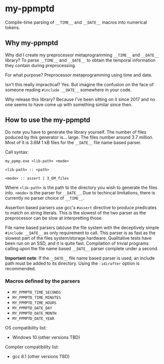# my-ppmptd
Compile-time parsing of `__TIME__` and `__DATE__` macros into numerical tokens.

## Why my-ppmptd
Why did I create my preprocessor metaprogramming `__TIME__` and `__DATE__` library? To parse `__TIME__` and `__DATE__` to obtain the temporal information they contain during preprocessing.

For what purpose? Preprocessor metaprogramming using time and date.

Isn't this really impractical? Yes. But imagine the confusion on the face of someone reading `#include __DATE__` somewhere in your code.

Why release this library? Because I've been sitting on it since 2017 and no one seems to have come up with something similar since then.

## How to use the my-ppmptd
Do note you have to generate the library yourself. The number of files poduced by this generator is... large. The files number around 3.7 million. Most of it is 3.6M 1 kB files for the `__DATE__` file name based parser.

Call syntax:
  ```
  my_ppmp.exe <lib-path> <mode>
  
  <lib-path> :: <path>
    
  <mode> :: assert | 3_6M_files
  ```
  Where
    `<lib-path>` is the path to the directory you wish to generate the files into.
    `<mode>` is the parser for `__DATE__`. Due to techincal limitations, there is currently no parser choice of `__TIME__`. 
  
Assertion based parsers use gcc's `#assert` directive to produce predicates to match on string literals. This is the slowest of the two parser as the preprocessor can be slow at interpretting those.

File name based parsers (ab)use the file system with the deceptively simple `#include __DATE__` as only requirement to call. This parser is as fast as the slowest part of the files system/storage hardware. Qualitative tests have been run on an SSD, and it is quite fast. Compilation of trivial programs calling upon the file name based `__DATE__` parser complete under a second. 

__Important note__: If the `__DATE__` file name based parser is used, an include path must be added to its directory. Using the `-idirafter` option is recommended.

### Macros defined by the parsers
- `MY_PPMPTD_TIME_SECONDS`
- `MY_PPMPTD_TIME_MINUTES`
- `MY_PPMPTD_TIME_HOURS`
- `MY_PPMPTD_DATE_DAY`
- `MY_PPMPTD_DATE_MONTH`
- `MY_PPMPTD_DATE_YEAR`

OS compatibility list:
- Windows 10 (other versions TBD)

Compiler compatibility list:
- gcc 8.1 (other versions TBD)
